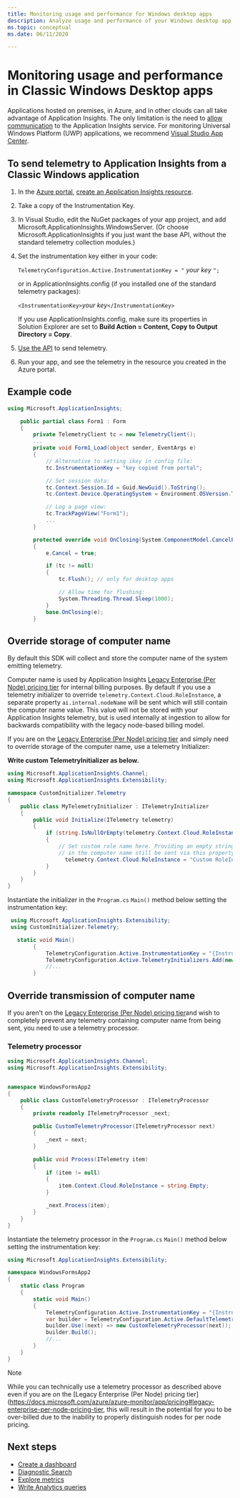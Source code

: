 ```yaml
---
title: Monitoring usage and performance for Windows desktop apps
description: Analyze usage and performance of your Windows desktop app with Application Insights.
ms.topic: conceptual
ms.date: 06/11/2020

---
```


# Monitoring usage and performance in Classic Windows Desktop apps

Applications hosted on premises, in Azure, and in other clouds can all take advantage of Application Insights. The only limitation is the need to [allow communication](../../azure-monitor/app/ip-addresses.md) to the Application Insights service. For monitoring Universal Windows Platform (UWP) applications, we recommend [Visual Studio App Center](../../azure-monitor/learn/mobile-center-quickstart.md).

## To send telemetry to Application Insights from a Classic Windows application
1. In the [Azure portal](https://portal.azure.com), [create an Application Insights resource](../../azure-monitor/app/create-new-resource.md ). 
2. Take a copy of the Instrumentation Key.
3. In Visual Studio, edit the NuGet packages of your app project, and add Microsoft.ApplicationInsights.WindowsServer. (Or choose Microsoft.ApplicationInsights if you just want the base API, without the standard telemetry collection modules.)
4. Set the instrumentation key either in your code:
   
    `TelemetryConfiguration.Active.InstrumentationKey = "` *your key* `";`
   
    or in ApplicationInsights.config (if you installed one of the standard telemetry packages):
   
    `<InstrumentationKey>`*your key*`</InstrumentationKey>` 
   
    If you use ApplicationInsights.config, make sure its properties in Solution Explorer are set to **Build Action = Content, Copy to Output Directory = Copy**.
5. [Use the API](../../azure-monitor/app/api-custom-events-metrics.md) to send telemetry.
6. Run your app, and see the telemetry in the resource you created in the Azure portal.

## <a name="telemetry"></a>Example code

```csharp
using Microsoft.ApplicationInsights;

    public partial class Form1 : Form
    {
        private TelemetryClient tc = new TelemetryClient();
        ...
        private void Form1_Load(object sender, EventArgs e)
        {
            // Alternative to setting ikey in config file:
            tc.InstrumentationKey = "key copied from portal";

            // Set session data:
            tc.Context.Session.Id = Guid.NewGuid().ToString();
            tc.Context.Device.OperatingSystem = Environment.OSVersion.ToString();

            // Log a page view:
            tc.TrackPageView("Form1");
            ...
        }

        protected override void OnClosing(System.ComponentModel.CancelEventArgs e)
        {
            e.Cancel = true;

            if (tc != null)
            {
                tc.Flush(); // only for desktop apps

                // Allow time for flushing:
                System.Threading.Thread.Sleep(1000);
            }
            base.OnClosing(e);
        }

```

## Override storage of computer name

By default this SDK will collect and store the computer name of the system emitting telemetry.

Computer name is used by Application Insights [Legacy Enterprise (Per Node) pricing tier](https://docs.microsoft.com/azure/azure-monitor/app/pricing#legacy-enterprise-per-node-pricing-tier) for internal billing purposes. By default if you use a telemetry initializer to override `telemetry.Context.Cloud.RoleInstance`, a separate property `ai.internal.nodeName` will be sent which will still contain the computer name value. This value will not be stored with your Application Insights telemetry, but is used internally at ingestion to allow for backwards compatibility with the legacy node-based billing model.

If you are on the [Legacy Enterprise (Per Node) pricing tier](https://docs.microsoft.com/azure/azure-monitor/app/pricing#legacy-enterprise-per-node-pricing-tier) and simply need to override storage of the computer name, use a telemetry Initializer:

**Write custom TelemetryInitializer as below.**

```csharp
using Microsoft.ApplicationInsights.Channel;
using Microsoft.ApplicationInsights.Extensibility;

namespace CustomInitializer.Telemetry
{
    public class MyTelemetryInitializer : ITelemetryInitializer
    {
        public void Initialize(ITelemetry telemetry)
        {
            if (string.IsNullOrEmpty(telemetry.Context.Cloud.RoleInstance))
            {
                // Set custom role name here. Providing an empty string will result
                // in the computer name still be sent via this property.
                  telemetry.Context.Cloud.RoleInstance = "Custom RoleInstance";
            }
        }
    }
}
```

Instantiate the initializer in the `Program.cs` `Main()` method below setting the instrumentation key:

```csharp
 using Microsoft.ApplicationInsights.Extensibility;
 using CustomInitializer.Telemetry;

   static void Main()
        {
            TelemetryConfiguration.Active.InstrumentationKey = "{Instrumentation-key-here}";
            TelemetryConfiguration.Active.TelemetryInitializers.Add(new MyTelemetryInitializer());
            //...
        }
```

## Override transmission of computer name

If you aren't on the [Legacy Enterprise (Per Node) pricing tier](https://docs.microsoft.com/azure/azure-monitor/app/pricing#legacy-enterprise-per-node-pricing-tier)and wish to completely prevent any telemetry containing computer name from being sent, you need to use a telemetry processor.

### Telemetry processor

```csharp
using Microsoft.ApplicationInsights.Channel;
using Microsoft.ApplicationInsights.Extensibility;


namespace WindowsFormsApp2
{
    public class CustomTelemetryProcessor : ITelemetryProcessor
    {
        private readonly ITelemetryProcessor _next;

        public CustomTelemetryProcessor(ITelemetryProcessor next)
        {
            _next = next;
        }

        public void Process(ITelemetry item)
        {
            if (item != null)
            {
                item.Context.Cloud.RoleInstance = string.Empty;
            }

            _next.Process(item);
        }
    }
}
```

Instantiate the telemetry processor in the `Program.cs` `Main()` method below setting the instrumentation key:

```csharp
using Microsoft.ApplicationInsights.Extensibility;

namespace WindowsFormsApp2
{
    static class Program
    {
        static void Main()
        {
            TelemetryConfiguration.Active.InstrumentationKey = "{Instrumentation-key-here}";
            var builder = TelemetryConfiguration.Active.DefaultTelemetrySink.TelemetryProcessorChainBuilder;
            builder.Use((next) => new CustomTelemetryProcessor(next));
            builder.Build();
            //...
        }
    }
}

```

> [!NOTE]
> While you can technically use a telemetry processor as described above even if you are on the [Legacy Enterprise (Per Node) pricing tier](https://docs.microsoft.com/azure/azure-monitor/app/pricing#legacy-enterprise-per-node-pricing-tier, this will result in the potential for you to be over-billed due to the inability to properly distinguish nodes for per node pricing.

## Next steps
* [Create a dashboard](../../azure-monitor/app/overview-dashboard.md)
* [Diagnostic Search](../../azure-monitor/app/diagnostic-search.md)
* [Explore metrics](../../azure-monitor/platform/metrics-charts.md)
* [Write Analytics queries](../../azure-monitor/app/analytics.md)

